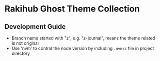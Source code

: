 # Rakihub Ghost Theme Collection

## Development Guide
+ Branch name started with "z", e.g. "z-journal", means the theme related is not original
+ Use 'nvm' to control the node version by including `.nvmrc` file in project directory
